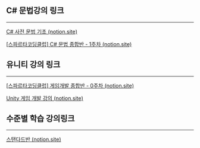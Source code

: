 
## C# 문법강의 링크
---

[C# 사전 문법 기초 (notion.site)](https://teamsparta.notion.site/C-7b8793b9dd71408dbfa963d12548b4cf)

[[스파르타코딩클럽] C# 문법 종합반 - 1주차 (notion.site)](https://teamsparta.notion.site/C-1-cac7c5c92ee4465a86948b8a57ccf647)


## 유니티 강의 링크
---

[[스파르타코딩클럽] 게임개발 종합반 - 0주차 (notion.site)](https://teamsparta.notion.site/0-c5bf96015e914cc4869b943cd808bc07)

[Unity 게임 개발 강의 (notion.site)](https://teamsparta.notion.site/Unity-620dcf36f202414ca703ad70f30976e9)


## 수준별 학습 강의링크
---


[스탠다드반 (notion.site)](https://teamsparta.notion.site/acda5b3052e748a1a689982fa84ea5da)